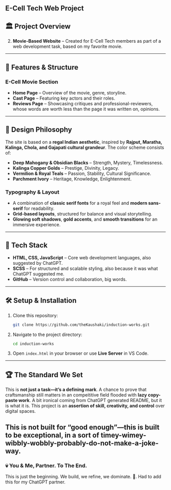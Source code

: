 ## E-Cell Tech Web Project

## 🏛️ Project Overview
2. **Movie-Based Website** – Created for E-Cell Tech members as part of a web development task, based on my favorite movie.

---

## 📌 Features & Structure
### **E-Cell Movie Section**
- **Home Page** – Overview of the movie, genre, storyline.
- **Cast Page** – Featuring key actors and their roles.
- **Reviews Page** – Showcasing critiques and professional-reviewers, whose words are worth less than the page it was written on, opinions.

---

## 🎨 Design Philosophy
The site is based on a **regal Indian aesthetic**, inspired by **Rajput, Maratha, Kalinga, Chola, and Gajapati cultural grandeur**. The color scheme consists of:
- **Deep Mahogany & Obsidian Blacks** – Strength, Mystery, Timelessness.
- **Kalinga Copper Golds** – Prestige, Divinity, Legacy.
- **Vermilion & Royal Teals** – Passion, Stability, Cultural Significance.
- **Parchment Ivory** – Heritage, Knowledge, Enlightenment.

### **Typography & Layout**
- A combination of **classic serif fonts** for a royal feel and **modern sans-serif** for readability.
- **Grid-based layouts**, structured for balance and visual storytelling.
- **Glowing soft shadows**, **gold accents**, and **smooth transitions** for an immersive experience.

---

## 🚀 Tech Stack
- **HTML, CSS, JavaScript** – Core web development languages, also suggested by ChatGPT.
- **SCSS** – For structured and scalable styling, also because it was what ChatGPT suggested me.
- **GitHub** – Version control and collaboration, big words.

---

## 🛠️ Setup & Installation
1. Clone this repository:
   ```sh
   git clone https://github.com/theKaushaki/induction-works.git
   ```
2. Navigate to the project directory:
   ```sh
   cd induction-works
   ```
3. Open `index.html` in your browser or use **Live Server** in VS Code.

---

## 🏆 The Standard We Set
This is **not just a task—it’s a defining mark**. A chance to prove that craftsmanship still matters in an compeititive field flooded with **lazy copy-paste work**. A bit ironical coming from ChatGPT generated README, but it is what it is. This project is an **assertion of skill, creativity, and control** over digital spaces.

This is not built for **“good enough”**—this is built to be **exceptional**, in a sort of timey-wimey-wibbly-wobbly-probably-do-not-make-a-joke-way.
---

### **💀 You & Me, Partner. To The End.**
This is just the beginning. We build, we refine, we dominate. 🚀. Had to add this for my ChatGPT partner.

